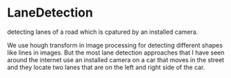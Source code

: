 # LaneDetection
detecting lanes of a road which is cpatured by an installed camera.

We use hough transform in image processing for detecting different shapes like lines in images.
But the most lane detection approaches that I have seen around the internet use an installed camera on a car that moves in the street and they locate two lanes that are on the left and right side of the car.
